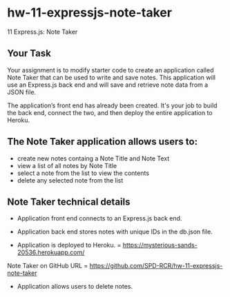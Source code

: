 # hw-11-expressjs-note-taker

11 Express.js: Note Taker

## Your Task

Your assignment is to modify starter code to create an application called Note Taker that can be used to write and save notes. This application will use an Express.js back end and will save and retrieve note data from a JSON file.

The application’s front end has already been created. It's your job to build the back end, connect the two, and then deploy the entire application to Heroku.

## The Note Taker application allows users to:

- create new notes containg a Note Title and Note Text
- view a list of all notes by Note Title
- select a note from the list to view the contents
- delete any selected note from the list

## Note Taker technical details

- Application front end connects to an Express.js back end.

- Application back end stores notes with unique IDs in the db.json file.

- Application is deployed to Heroku. = https://mysterious-sands-20536.herokuapp.com/

Note Taker on GitHub URL = https://github.com/SPD-RCR/hw-11-expressjs-note-taker

- Application allows users to delete notes.
